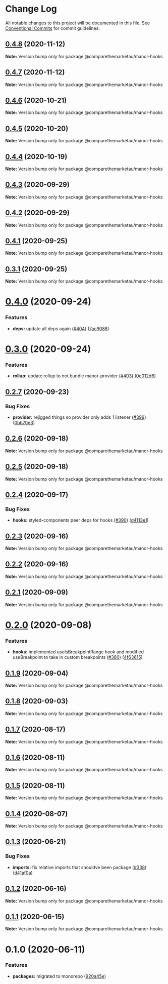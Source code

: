 # Change Log

All notable changes to this project will be documented in this file.
See [Conventional Commits](https://conventionalcommits.org) for commit guidelines.

## [0.4.8](https://github.com/comparethemarketau/manor-react/compare/@comparethemarketau/manor-hooks@0.4.7...@comparethemarketau/manor-hooks@0.4.8) (2020-11-12)

**Note:** Version bump only for package @comparethemarketau/manor-hooks





## [0.4.7](https://github.com/comparethemarketau/manor-react/compare/@comparethemarketau/manor-hooks@0.4.6...@comparethemarketau/manor-hooks@0.4.7) (2020-11-12)

**Note:** Version bump only for package @comparethemarketau/manor-hooks





## [0.4.6](https://github.com/comparethemarketau/manor-react/compare/@comparethemarketau/manor-hooks@0.4.5...@comparethemarketau/manor-hooks@0.4.6) (2020-10-21)

**Note:** Version bump only for package @comparethemarketau/manor-hooks





## [0.4.5](https://github.com/comparethemarketau/manor-react/compare/@comparethemarketau/manor-hooks@0.4.4...@comparethemarketau/manor-hooks@0.4.5) (2020-10-20)

**Note:** Version bump only for package @comparethemarketau/manor-hooks





## [0.4.4](https://github.com/comparethemarketau/manor-react/compare/@comparethemarketau/manor-hooks@0.4.3...@comparethemarketau/manor-hooks@0.4.4) (2020-10-19)

**Note:** Version bump only for package @comparethemarketau/manor-hooks





## [0.4.3](https://github.com/comparethemarketau/manor-react/compare/@comparethemarketau/manor-hooks@0.4.2...@comparethemarketau/manor-hooks@0.4.3) (2020-09-29)

**Note:** Version bump only for package @comparethemarketau/manor-hooks





## [0.4.2](https://github.com/comparethemarketau/manor-react/compare/@comparethemarketau/manor-hooks@0.4.1...@comparethemarketau/manor-hooks@0.4.2) (2020-09-29)

**Note:** Version bump only for package @comparethemarketau/manor-hooks





## [0.4.1](https://github.com/comparethemarketau/manor-react/compare/@comparethemarketau/manor-hooks@0.3.1...@comparethemarketau/manor-hooks@0.4.1) (2020-09-25)

**Note:** Version bump only for package @comparethemarketau/manor-hooks





## [0.3.1](https://github.com/comparethemarketau/manor-react/compare/@comparethemarketau/manor-hooks@0.4.0...@comparethemarketau/manor-hooks@0.3.1) (2020-09-25)

**Note:** Version bump only for package @comparethemarketau/manor-hooks





# [0.4.0](https://github.com/comparethemarketau/manor-react/compare/@comparethemarketau/manor-hooks@0.3.0...@comparethemarketau/manor-hooks@0.4.0) (2020-09-24)


### Features

* **deps:** update all deps again ([#404](https://github.com/comparethemarketau/manor-react/issues/404)) ([7ac9088](https://github.com/comparethemarketau/manor-react/commit/7ac9088c9f042a656b2e8cb2bab615ed44bad88c))





# [0.3.0](https://github.com/comparethemarketau/manor-react/compare/@comparethemarketau/manor-hooks@0.2.7...@comparethemarketau/manor-hooks@0.3.0) (2020-09-24)


### Features

* **rollup:** update rollup to not bundle manor-provider ([#403](https://github.com/comparethemarketau/manor-react/issues/403)) ([0e012d6](https://github.com/comparethemarketau/manor-react/commit/0e012d6fbadcf0ec99857c22e148cacd6265b60a))





## [0.2.7](https://github.com/comparethemarketau/manor-react/compare/@comparethemarketau/manor-hooks@0.2.6...@comparethemarketau/manor-hooks@0.2.7) (2020-09-23)


### Bug Fixes

* **provider:** rejigged things so provider only adds 1 listener ([#399](https://github.com/comparethemarketau/manor-react/issues/399)) ([0bb70e3](https://github.com/comparethemarketau/manor-react/commit/0bb70e3b3975361b505946f184aaadd58ab5d415))





## [0.2.6](https://github.com/comparethemarketau/manor-react/compare/@comparethemarketau/manor-hooks@0.2.5...@comparethemarketau/manor-hooks@0.2.6) (2020-09-18)

**Note:** Version bump only for package @comparethemarketau/manor-hooks





## [0.2.5](https://github.com/comparethemarketau/manor-react/compare/@comparethemarketau/manor-hooks@0.2.4...@comparethemarketau/manor-hooks@0.2.5) (2020-09-18)

**Note:** Version bump only for package @comparethemarketau/manor-hooks





## [0.2.4](https://github.com/comparethemarketau/manor-react/compare/@comparethemarketau/manor-hooks@0.2.3...@comparethemarketau/manor-hooks@0.2.4) (2020-09-17)


### Bug Fixes

* **hooks:** styled-components peer deps for hooks ([#390](https://github.com/comparethemarketau/manor-react/issues/390)) ([d4113e1](https://github.com/comparethemarketau/manor-react/commit/d4113e10fbd401eac565d38b09169f85ffd1f985))





## [0.2.3](https://github.com/comparethemarketau/manor-react/compare/@comparethemarketau/manor-hooks@0.2.2...@comparethemarketau/manor-hooks@0.2.3) (2020-09-16)

**Note:** Version bump only for package @comparethemarketau/manor-hooks





## [0.2.2](https://github.com/comparethemarketau/manor-react/compare/@comparethemarketau/manor-hooks@0.2.1...@comparethemarketau/manor-hooks@0.2.2) (2020-09-16)

**Note:** Version bump only for package @comparethemarketau/manor-hooks





## [0.2.1](https://github.com/comparethemarketau/manor-react/compare/@comparethemarketau/manor-hooks@0.2.0...@comparethemarketau/manor-hooks@0.2.1) (2020-09-09)

**Note:** Version bump only for package @comparethemarketau/manor-hooks





# [0.2.0](https://github.com/comparethemarketau/manor-react/compare/@comparethemarketau/manor-hooks@0.1.9...@comparethemarketau/manor-hooks@0.2.0) (2020-09-08)


### Features

* **hooks:** implemented useIsBreakpointRange hook and modified useBreakpoint to take in custom breakpoints ([#380](https://github.com/comparethemarketau/manor-react/issues/380)) ([4f63615](https://github.com/comparethemarketau/manor-react/commit/4f63615999b3c2fcaf947bc6fa248e701f7f65f1))





## [0.1.9](https://github.com/comparethemarketau/manor-react/compare/@comparethemarketau/manor-hooks@0.1.8...@comparethemarketau/manor-hooks@0.1.9) (2020-09-04)

**Note:** Version bump only for package @comparethemarketau/manor-hooks





## [0.1.8](https://github.com/comparethemarketau/manor-react/compare/@comparethemarketau/manor-hooks@0.1.7...@comparethemarketau/manor-hooks@0.1.8) (2020-09-03)

**Note:** Version bump only for package @comparethemarketau/manor-hooks





## [0.1.7](https://github.com/comparethemarketau/manor-react/compare/@comparethemarketau/manor-hooks@0.1.6...@comparethemarketau/manor-hooks@0.1.7) (2020-08-17)

**Note:** Version bump only for package @comparethemarketau/manor-hooks





## [0.1.6](https://github.com/comparethemarketau/manor-react/compare/@comparethemarketau/manor-hooks@0.1.5...@comparethemarketau/manor-hooks@0.1.6) (2020-08-11)

**Note:** Version bump only for package @comparethemarketau/manor-hooks





## [0.1.5](https://github.com/comparethemarketau/manor-react/compare/@comparethemarketau/manor-hooks@0.1.4...@comparethemarketau/manor-hooks@0.1.5) (2020-08-11)

**Note:** Version bump only for package @comparethemarketau/manor-hooks





## [0.1.4](https://github.com/comparethemarketau/manor-react/compare/@comparethemarketau/manor-hooks@0.1.3...@comparethemarketau/manor-hooks@0.1.4) (2020-08-07)

**Note:** Version bump only for package @comparethemarketau/manor-hooks





## [0.1.3](https://github.com/comparethemarketau/manor-react/compare/@comparethemarketau/manor-hooks@0.1.2...@comparethemarketau/manor-hooks@0.1.3) (2020-06-21)


### Bug Fixes

* **imports:** fix relative imports that shouldve been package ([#338](https://github.com/comparethemarketau/manor-react/issues/338)) ([d41af0a](https://github.com/comparethemarketau/manor-react/commit/d41af0aea1f21e2fd30d281301648d44fc566da4))





## [0.1.2](https://github.com/comparethemarketau/manor-react/compare/@comparethemarketau/manor-hooks@0.1.1...@comparethemarketau/manor-hooks@0.1.2) (2020-06-16)

**Note:** Version bump only for package @comparethemarketau/manor-hooks





## [0.1.1](https://github.com/comparethemarketau/manor-react/compare/@comparethemarketau/manor-hooks@0.1.0...@comparethemarketau/manor-hooks@0.1.1) (2020-06-15)

**Note:** Version bump only for package @comparethemarketau/manor-hooks





# 0.1.0 (2020-06-11)


### Features

* **packages:** migrated to monorepo ([920a45e](https://github.com/comparethemarketau/manor-react/commit/920a45ec4b40a19de32f39f29693cbe1b1f314ae))
